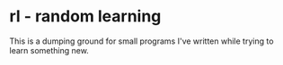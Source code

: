 rl - random learning
====================

This is a dumping ground for small programs I've written while 
trying to learn something new.
